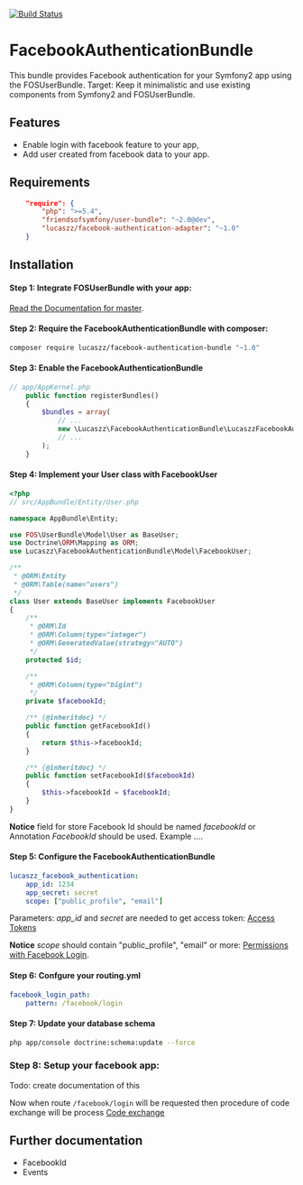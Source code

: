 [![Build Status](https://travis-ci.org/Lucaszz/FacebookAuthenticationBundle.svg)](https://travis-ci.org/Lucaszz/FacebookAuthenticationBundle)

FacebookAuthenticationBundle
======

This bundle provides Facebook authentication for your Symfony2 app using the FOSUserBundle.
Target: Keep it minimalistic and use existing components from Symfony2 and FOSUserBundle.

Features
--------

- Enable login with facebook feature to your app,
- Add user created from facebook data to your app.

Requirements
--------

```json
    "require": {
        "php": ">=5.4",
        "friendsofsymfony/user-bundle": "~2.0@dev",
        "lucaszz/facebook-authentication-adapter": "~1.0"
    }
```

Installation
--------
#### Step 1: Integrate FOSUserBundle with your app:

[Read the Documentation for master](https://symfony.com/doc/master/bundles/FOSUserBundle/index.html).

#### Step 2: Require the FacebookAuthenticationBundle with composer:

```sh
composer require lucaszz/facebook-authentication-bundle "~1.0"
```
#### Step 3: Enable the FacebookAuthenticationBundle

```php
// app/AppKernel.php
    public function registerBundles()
    {
        $bundles = array(
            // ...
            new \Lucaszz\FacebookAuthenticationBundle\LucaszzFacebookAuthenticationBundle(),
            // ...
        );
    }
```
#### Step 4: Implement your User class with FacebookUser

```php
<?php
// src/AppBundle/Entity/User.php

namespace AppBundle\Entity;

use FOS\UserBundle\Model\User as BaseUser;
use Doctrine\ORM\Mapping as ORM;
use Lucaszz\FacebookAuthenticationBundle\Model\FacebookUser;

/**
 * @ORM\Entity
 * @ORM\Table(name="users")
 */
class User extends BaseUser implements FacebookUser
{
    /**
     * @ORM\Id
     * @ORM\Column(type="integer")
     * @ORM\GeneratedValue(strategy="AUTO")
     */
    protected $id;

    /**
     * @ORM\Column(type="bigint")
     */
    private $facebookId;

    /** {@inheritdoc} */
    public function getFacebookId()
    {
        return $this->facebookId;
    }

    /** {@inheritdoc} */
    public function setFacebookId($facebookId)
    {
        $this->facebookId = $facebookId;
    }
}

```

**Notice** field for store Facebook Id should be named *facebookId* or Annotation *FacebookId* should be used. Example ....
 
#### Step 5: Configure the FacebookAuthenticationBundle

```yaml
lucaszz_facebook_authentication:
    app_id: 1234
    app_secret: secret
    scope: ["public_profile", "email"]
```

Parameters: *app_id* and *secret* are needed to get access token: [Access Tokens](https://developers.facebook.com/docs/facebook-login/access-tokens)

**Notice** *scope* should contain "public_profile", "email" or more: [Permissions with Facebook Login](https://developers.facebook.com/docs/facebook-login/permissions).

#### Step 6: Confgure your routing.yml

```yaml
facebook_login_path:
    pattern: /facebook/login
```

#### Step 7: Update your database schema
```sh
php app/console doctrine:schema:update --force
```

### Step 8: Setup your facebook app:
Todo: create documentation of this

Now when route `/facebook/login` will be requested then procedure of code exchange will be process [Code exchange](https://developers.facebook.com/docs/facebook-login/access-tokens#authNative)

Further documentation
--------
- FacebookId
- Events